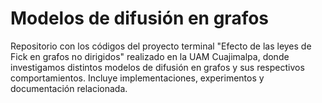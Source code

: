 # Modelos de difusión en grafos
Repositorio con los códigos del proyecto terminal "Efecto de las leyes de Fick en grafos no dirigidos" realizado en la UAM Cuajimalpa, donde investigamos distintos modelos de difusión en grafos y sus respectivos comportamientos. Incluye implementaciones, experimentos y documentación relacionada.
